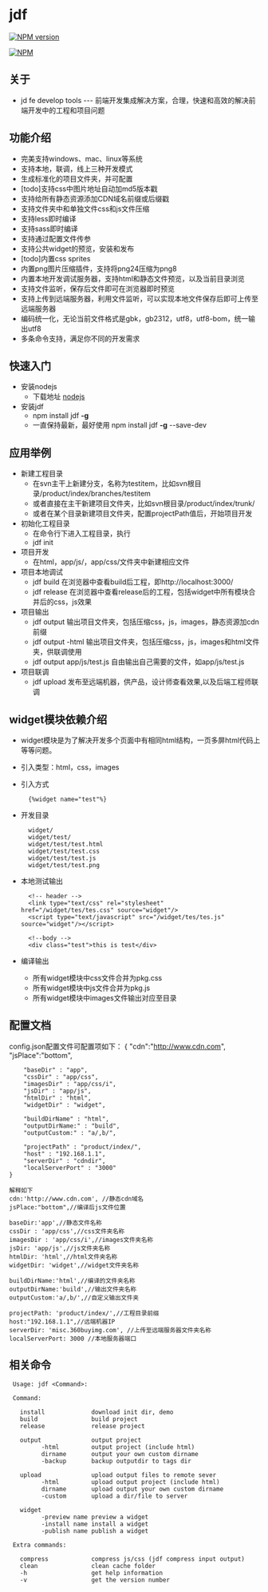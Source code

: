 # jdf

[![NPM version](https://badge.fury.io/js/jdf.png)](http://badge.fury.io/js/jdf)

[![NPM](https://nodei.co/npm/jdf.png?downloads=true)](https://nodei.co/npm/jdf/)

## 关于

* jd fe develop tools --- 前端开发集成解决方案，合理，快速和高效的解决前端开发中的工程和项目问题

## 功能介绍

* 完美支持windows、mac、linux等系统
* 支持本地，联调，线上三种开发模式
* 生成标准化的项目文件夹，并可配置
* [todo]支持css中图片地址自动加md5版本戳
* 支持给所有静态资源添加CDN域名前缀或后缀戳
* 支持文件夹中和单独文件css和js文件压缩
* 支持less即时编译
* 支持sass即时编译
* 支持通过配置文件传参
* 支持公共widget的预览，安装和发布
* [todo]内置css sprites
* 内置png图片压缩插件，支持将png24压缩为png8
* 内置本地开发调试服务器，支持html和静态文件预览，以及当前目录浏览
* 支持文件监听，保存后文件即可在浏览器即时预览
* 支持上传到远端服务器，利用文件监听，可以实现本地文件保存后即可上传至远端服务器
* 编码统一化，无论当前文件格式是gbk，gb2312，utf8，utf8-bom，统一输出utf8
* 多条命令支持，满足你不同的开发需求

## 快速入门

* 安装nodejs
	* 下载地址 [nodejs](http://nodejs.org/download/)
* 安装jdf
	* npm install  jdf **-g**
	* 一直保持最新，最好使用 npm install  jdf **-g** --save-dev

## 应用举例

* 新建工程目录
	* 在svn主干上新建分支，名称为testitem，比如svn根目录/product/index/branches/testitem
	* 或者直接在主干新建项目文件夹，比如svn根目录/product/index/trunk/
	* 或者在某个目录新建项目文件夹，配置projectPath值后，开始项目开发
* 初始化工程目录
	* 在命令行下进入工程目录，执行
	* jdf init
* 项目开发
	* 在html，app/js/，app/css/文件夹中新建相应文件
* 项目本地调试
	* jdf build 在浏览器中查看build后工程，即http://localhost:3000/
	* jdf release 在浏览器中查看release后的工程，包括widget中所有模块合并后的css，js效果
* 项目输出
	* jdf output 输出项目文件夹，包括压缩css，js，images，静态资源加cdn前缀
	* jdf output -html 输出项目文件夹，包括压缩css，js，images和html文件夹，供联调使用
	* jdf output app/js/test.js 自由输出自己需要的文件，如app/js/test.js
* 项目联调
	* jdf upload 发布至远端机器，供产品，设计师查看效果,以及后端工程师联调

## widget模块依赖介绍

* widget模块是为了解决开发多个页面中有相同html结构，一页多屏html代码上等等问题。
* 引入类型：html，css，images
* 引入方式

		{%widget name="test"%}
    
* 开发目录

		widget/
        widget/test/
        widget/test/test.html
        widget/test/test.css
        widget/test/test.js
        widget/test/test.png

* 本地测试输出

		<!-- header -->
		<link type="text/css" rel="stylesheet"  href="/widget/tes/tes.css" source="widget"/>
		<script type="text/javascript" src="/widget/tes/tes.js" source="widget"/></script>

		<!--body -->
		<div class="test">this is test</div>

* 编译输出
	* 所有widget模块中css文件合并为pkg.css
	* 所有widget模块中js文件合并为pkg.js
	* 所有widget模块中images文件输出对应至目录

## 配置文档
config.json配置文件可配置项如下：
	{
		"cdn":"http://www.cdn.com", 
		"jsPlace":"bottom",

		"baseDir" : "app",
		"cssDir" : "app/css",
		"imagesDir" : "app/css/i",
		"jsDir" : "app/js",
		"htmlDir" : "html",
		"widgetDir" : "widget",

		"buildDirName" : "html",
		"outputDirName:" : "build",
		"outputCustom:" : "a/,b/",

		"projectPath" : "product/index/",
		"host" : "192.168.1.1",
		"serverDir" : "cdndir",
		"localServerPort" : "3000" 
	}
	
	解释如下
	cdn:'http://www.cdn.com', //静态cdn域名
	jsPlace:"bottom",//编译后js文件位置

	baseDir:'app',//静态文件名称
	cssDir : 'app/css',//css文件夹名称
	imagesDir : 'app/css/i',//images文件夹名称
	jsDir: 'app/js',//js文件夹名称
	htmlDir: 'html',//html文件夹名称
	widgetDir: 'widget',//widget文件夹名称

	buildDirName:'html',//编译的文件夹名称
	outputDirName:'build',//输出文件夹名称
	outputCustom:'a/,b/',//自定义输出文件夹

	projectPath: 'product/index/',//工程目录前缀
	host:"192.168.1.1",//远端机器IP
	serverDir: 'misc.360buyimg.com', //上传至远端服务器文件夹名称
	localServerPort: 3000 //本地服务器端口

## 相关命令
	 
	 Usage: jdf <Command>:

	 Command:

	   install             download init dir, demo
	   build               build project
	   release             release project

	   output              output project
	         -html         output project (include html)
	         dirname       output your own custom dirname
	         -backup       backup outputdir to tags dir

	   upload              upload output files to remote sever
	         -html         upload output project (include html)
	         dirname       upload output your own custom dirname
	         -custom       upload a dir/file to server

	   widget
	         -preview name preview a widget
	         -install name install a widget
	         -publish name publish a widget

	 Extra commands:

	   compress            compress js/css (jdf compress input output)
	   clean               clean cache folder
	   -h                  get help information
	   -v                  get the version number



